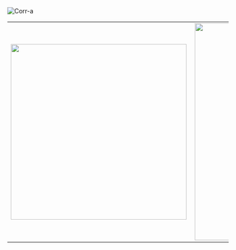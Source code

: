 <img src="https://i.imgur.com/DVZtFjI.png" alt="Corr-a" border="0">
<center>
<table>
    <tr>
        <td><img width="400px" align="left" src="https://github-readme-stats.vercel.app/api/top-langs/?username=CorreaArams&hide=html&layout=compact&theme=buefy" /></td>
        <td><img width="495px" align="left" src="https://github-readme-stats.vercel.app/api?username=CorreaArams&theme=buefy"/></td>
    </tr>   
</table>
</center> 
